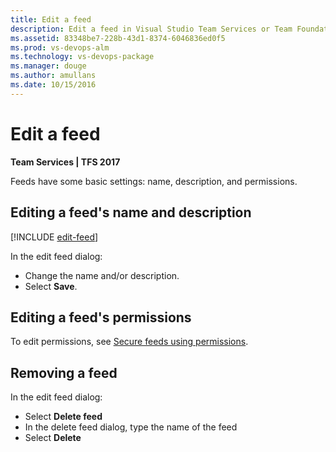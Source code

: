 ```yaml
---
title: Edit a feed
description: Edit a feed in Visual Studio Team Services or Team Foundation Server
ms.assetid: 83348be7-228b-43d1-8374-6046836ed0f5
ms.prod: vs-devops-alm
ms.technology: vs-devops-package
ms.manager: douge
ms.author: amullans
ms.date: 10/15/2016
---
```


# Edit a feed

**Team Services | TFS 2017**

Feeds have some basic settings: name, description, and permissions.

## Editing a feed's name and description

[!INCLUDE [edit-feed](../_shared/edit-feed.md)]

In the edit feed dialog:
- Change the name and/or description.
- Select **Save**.

## Editing a feed's permissions

To edit permissions, see [Secure feeds using permissions](feed-permissions.md#edit-permissions).

## Removing a feed

In the edit feed dialog:
- Select **Delete feed**
- In the delete feed dialog, type the name of the feed
- Select **Delete**
